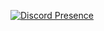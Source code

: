 [![Discord Presence](https://lanyard.cnrad.dev/api/:694482659702734909)](https://discord.com/users/:694482659702734909)
